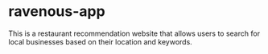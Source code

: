 # ravenous-app
This is a restaurant recommendation website that allows users to search for local businesses based on their location and keywords. 
